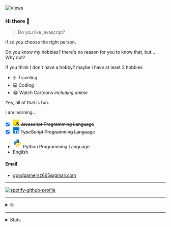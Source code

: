![Views](https://komarev.com/ghpvc/?username=Syrup&label=views)

### Hi there 👋

> Do you like javascript?

if so you choose the right person.

Do you know my hobbies? there's no reason for you to know that, but... Why not?

If you think I don't have a hobby? maybe i have at least 3 hobbies
- ✈️ Traveling
- 💻 Coding
- 😂 Watch Cartoons      _including anime_

Yes, all of that is fun.

I am learning...
- [x] <img height="20" width="20" src="./icons/javascript.svg" /> ~~Javascript Programming Language~~
- [x] <img height="20" width="20" src="./icons/typescript.svg" /> ~~TypeScript Programming Language~~
- <img height="28" width="28" src="./icons/python.svg" /> Python Programming Language
- English

#### Email
- goodgamersz665@gmail.com

---

[![spotify-github-profile](https://spotify-github-profile.vercel.app/api/view?uid=31s44as5sap2pobuknw4bbttkr5m&cover_image=true&theme=novatorem&bar_color=53b14f&bar_color_cover=true)](https://spotify-github-profile.vercel.app/api/view?uid=31s44as5sap2pobuknw4bbttkr5m&redirect=true)

---

<details>
<summary>🙄</summary>
<div align="center">
<img src="https://discord.c99.nl/widget/theme-1/681843628317868049.png" alt="Syrup#9324">
</div>
<a href="https://profile.codersrank.io/user/syrup"><img alt="My Codersrank Profile XD" src="https://cr-ss-service.azurewebsites.net/api/ScreenShot?widget=summary&username=syrup&badges=3&show-avatar=true&style=--header-bg-color:%23000;--border-radius:10px;--branding-text-color:lightblue" /></a>
</details>

---

<details>
<summary>Stats</summary>
<div align="center">
<img src="https://github-profile-trophy.vercel.app/?username=Syrup&theme=dracula&count_private=true">
</div>
<img align="left" src="https://github-readme-stats.vercel.app/api?username=syrup&show_icons=true&hide_border=true&theme=tokyonight">
<img align="center" src="https://github-readme-stats.vercel.app/api/top-langs/?username=Syrup&theme=tokyonight&hide=batchfile">
</details>
